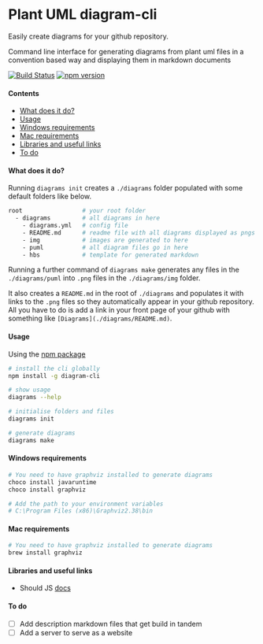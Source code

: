 # Plant UML diagram-cli
Easily create diagrams for your github repository.  

Command line interface for generating diagrams from plant uml files in a convention based way and displaying them in markdown documents

[![Build Status](https://travis-ci.org/bapti/diagram-cli.svg?branch=master)](https://travis-ci.org/bapti/diagram-cli)
[![npm version](https://badge.fury.io/js/diagram-cli.svg)](https://badge.fury.io/js/diagram-cli)

#### Contents

- [What does it do?](#what-does-it-do)
- [Usage](#usage)
- [Windows requirements](#windows-requirements)
- [Mac requirements](#mac-requirements)
- [Libraries and useful links](#libraries-and-useful-links)
- [To do](#to-do)

#### What does it do?

Running `diagrams init` creates a `./diagrams` folder populated with some default folders like below.  

```sh
root                 # your root folder
  - diagrams         # all diagrams in here
    - diagrams.yml   # config file
    - README.md      # readme file with all diagrams displayed as pngs
    - img            # images are generated to here
    - puml           # all diagram files go in here
    - hbs            # template for generated markdown
```

Running a further command of `diagrams make` generates any files in the `./diagrams/puml` into `.png` files in the `./diagrams/img` folder.

It also creates a `README.md` in the root of `./diagrams` and populates it with links to the `.png` files so they automatically appear in your github repository. All you have to do is add a link in your front page of your github with something like `[Diagrams](./diagrams/README.md)`.

#### Usage

Using the [npm package](https://www.npmjs.com/package/diagram-cli)

```sh
# install the cli globally
npm install -g diagram-cli

# show usage
diagrams --help

# initialise folders and files
diagrams init

# generate diagrams
diagrams make
```

#### Windows requirements

```sh
# You need to have graphviz installed to generate diagrams
choco install javaruntime
choco install graphviz

# Add the path to your environment variables
# C:\Program Files (x86)\Graphviz2.38\bin
```

#### Mac requirements

```sh
# You need to have graphviz installed to generate diagrams
brew install graphviz
```

#### Libraries and useful links

- Should JS [docs](http://unitjs.com/guide/should-js.html)

#### To do

- [ ] Add description markdown files that get build in tandem
- [ ] Add a server to serve as a website
